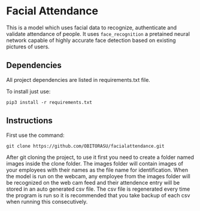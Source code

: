 # Facial Attendance
This is a model which uses facial data to recognize, authenticate and validate attendance of people. It uses `face_recognition` a pretained neural network capable of highly accurate face detection based on existing pictures of users.


## Dependencies 
All project dependencies are listed in requirements.txt file.

To install just use:
```
pip3 install -r requirements.txt
```

## Instructions
First use the command:
```
git clone https://github.com/OBITORASU/facialattendance.git
```
After git cloning the project, to use it first you need to create a folder named images inside the clone folder. The images folder will 
contain images of your employees with their names as the file name for identification. When the model is run on the webcam, any employee 
from the images folder will be recognized on the web cam feed and their attendence entry will be stored in an auto generated csv file. The 
csv file is regenerated every time the program is run so it is recommended that you take backup of each csv when running this consecutively.


